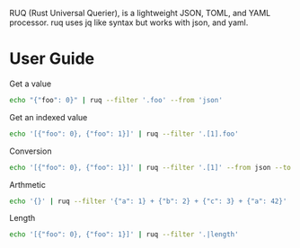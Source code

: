 RUQ (Rust Universal Querier), is a lightweight JSON, TOML, and YAML processor. ruq uses jq like syntax but works with json, and yaml.

# User Guide

Get a value

```bash
echo "{"foo": 0}" | ruq --filter '.foo' --from 'json'
```

Get an indexed value

```bash
echo '[{"foo": 0}, {"foo": 1}]' | ruq --filter '.[1].foo'
```

Conversion

```bash
echo '[{"foo": 0}, {"foo": 1}]' | ruq --filter '.[1]' --from json --to toml
```

Arthmetic

```bash
echo '{}' | ruq --filter '{"a": 1} + {"b": 2} + {"c": 3} + {"a": 42}'
```

Length

```bash
echo '[{"foo": 0}, {"foo": 1}]' | ruq --filter '.|length'
```
